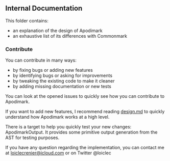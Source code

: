 ## Internal Documentation

This folder contains:
- an explanation of the design of Apodimark
- an exhaustive list of its differences with Commonmark

### Contribute

You can contribute in many ways:
- by fixing bugs or adding new features
- by identifying bugs or asking for improvements
- by tweaking the existing code to make it cleaner
- by adding missing documentation or new tests

You can look at the opened issues to quickly see how you can 
contribute to Apodimark.

If you want to add new features, I recommend reading [design.md](design.md) 
to quickly understand how Apodimark works at a high level.

There is a target to help you quickly test your new changes: ApodimarkOutput. 
It provides some primitive output generation from the AST for testing purposes.

If you have any question regarding the implementation, you can contact me at 
loiclecrenier@icloud.com or on Twitter @loiclec
